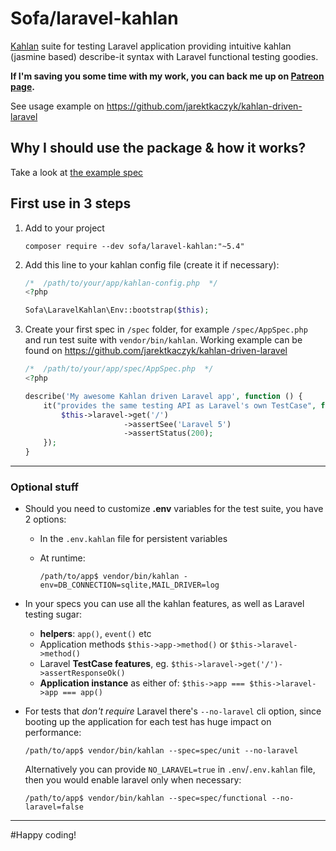 # Sofa/laravel-kahlan

[Kahlan](https://kahlan.readthedocs.io) suite for testing Laravel application providing intuitive kahlan (jasmine based) describe-it syntax with Laravel functional testing goodies.

**If I'm saving you some time with my work, you can back me up on [Patreon page](https://patreon.com/jarektkaczyk).**

See usage example on https://github.com/jarektkaczyk/kahlan-driven-laravel

## Why I should use the package & how it works?

Take a look at [the example spec](https://github.com/jarektkaczyk/kahlan-driven-laravel/blob/5.1/spec/AppSpec.php)

## First use in 3 steps

1. Add to your project
    ```
    composer require --dev sofa/laravel-kahlan:"~5.4"
    ```

2. Add this line to your kahlan config file (create it if necessary):
    ```php
    /*  /path/to/your/app/kahlan-config.php  */
    <?php

    Sofa\LaravelKahlan\Env::bootstrap($this);

    ```
     
3. Create your first spec in `/spec` folder, for example `/spec/AppSpec.php` and run test suite with `vendor/bin/kahlan`. Working example can be found on https://github.com/jarektkaczyk/kahlan-driven-laravel
    ```php
    /*  /path/to/your/app/spec/AppSpec.php  */
    <?php

    describe('My awesome Kahlan driven Laravel app', function () {
        it("provides the same testing API as Laravel's own TestCase", function () {
            $this->laravel->get('/')
                          ->assertSee('Laravel 5')
                          ->assertStatus(200);
        });
    }

    ```

---

### Optional stuff

* Should you need to customize **.env** variables for the test suite, you have 2 options:
    - In the `.env.kahlan` file for persistent variables
    - At runtime:

        ```
        /path/to/app$ vendor/bin/kahlan -env=DB_CONNECTION=sqlite,MAIL_DRIVER=log
        ```

* In your specs you can use all the kahlan features, as well as Laravel testing sugar:
    - **helpers**: `app()`, `event()` etc
    - Application methods `$this->app->method()` or `$this->laravel->method()`
    - Laravel **TestCase features**, eg. `$this->laravel->get('/')->assertResponseOk()`
    - **Application instance** as either of: `$this->app === $this->laravel->app === app()`

* For tests that *don't require* Laravel there's `--no-laravel` cli option, since booting up the application for each test has huge impact on performance: 
    ```
    /path/to/app$ vendor/bin/kahlan --spec=spec/unit --no-laravel
    ```

    Alternatively you can provide `NO_LARAVEL=true` in `.env`/`.env.kahlan` file, then you would enable laravel only when necessary:
    ```
    /path/to/app$ vendor/bin/kahlan --spec=spec/functional --no-laravel=false
    ```

---

#Happy coding!
